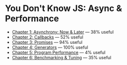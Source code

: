 # You Don't Know JS: Async & Performance

* [Chapter 1: Asynchrony: Now & Later](ch1.md) — 38% useful
* [Chapter 2: Callbacks](ch2.md) — 52% useful
* [Chapter 3: Promises](ch3.md) — 94% useful
* [Chapter 4: Generators](ch4.md) — 100% useful
* [Chapter 5: Program Performance](ch5.md) — 4% useful
* [Chapter 6: Benchmarking & Tuning](ch6.md) — 35% useful

